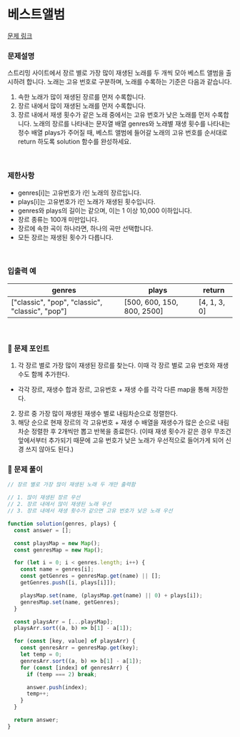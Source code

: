 # 베스트앨범

[문제 링크](https://school.programmers.co.kr/learn/courses/30/lessons/42579#)

### 문제설명

스트리밍 사이트에서 장르 별로 가장 많이 재생된 노래를 두 개씩 모아 베스트 앨범을 출시하려 합니다. 노래는 고유 번호로 구분하며, 노래를 수록하는 기준은 다음과 같습니다.

1. 속한 노래가 많이 재생된 장르를 먼저 수록합니다.
2. 장르 내에서 많이 재생된 노래를 먼저 수록합니다.
3. 장르 내에서 재생 횟수가 같은 노래 중에서는 고유 번호가 낮은 노래를 먼저 수록합니다.
   노래의 장르를 나타내는 문자열 배열 genres와 노래별 재생 횟수를 나타내는 정수 배열 plays가 주어질 때, 베스트 앨범에 들어갈 노래의 고유 번호를 순서대로 return 하도록 solution 함수를 완성하세요.

<br>

### 제한사항

- genres[i]는 고유번호가 i인 노래의 장르입니다.
- plays[i]는 고유번호가 i인 노래가 재생된 횟수입니다.
- genres와 plays의 길이는 같으며, 이는 1 이상 10,000 이하입니다.
- 장르 종류는 100개 미만입니다.
- 장르에 속한 곡이 하나라면, 하나의 곡만 선택합니다.
- 모든 장르는 재생된 횟수가 다릅니다.

<br>

### 입출력 예

| genres                                          | plays                      | return       |
| ----------------------------------------------- | -------------------------- | ------------ |
| ["classic", "pop", "classic", "classic", "pop"] | [500, 600, 150, 800, 2500] | [4, 1, 3, 0] |

<br>

### 📕 문제 포인트

1. 각 장르 별로 가장 많이 재생된 장르를 찾는다. 이때 각 장르 별로 고유 번호와 재생 수도 함께 추가한다.

- 각각 장르, 재생수 합과 장르, 고유번호 + 재생 수를 각각 다른 map을 통해 저장한다.

2. 장르 중 가장 많이 재생된 재생수 별로 내림차순으로 정렬한다.
3. 해당 순으로 현재 장르의 각 고유번호 + 재생 수 배열을 재생수가 많은 순으로 내림차순 정렬한 후 2개씩만 뽑고 반복을 종료한다. (이때 재생 횟수가 같은 경우 무조건 앞에서부터 추가되기 때문에 고유 번호가 낮은 노래가 우선적으로 들어가게 되어 신경 쓰지 않아도 된다.)

### 📝 문제 풀이

```js
// 장르 별로 가장 많이 재생된 노래 두 개만 출력함

// 1. 많이 재생된 장르 우선
// 2. 장르 내에서 많이 재생된 노래 우선
// 3. 장르 내에서 재생 횟수가 같으면 고유 번호가 낮은 노래 우선

function solution(genres, plays) {
  const answer = [];

  const playsMap = new Map();
  const genresMap = new Map();

  for (let i = 0; i < genres.length; i++) {
    const name = genres[i];
    const getGenres = genresMap.get(name) || [];
    getGenres.push([i, plays[i]]);

    playsMap.set(name, (playsMap.get(name) || 0) + plays[i]);
    genresMap.set(name, getGenres);
  }

  const playsArr = [...playsMap];
  playsArr.sort((a, b) => b[1] - a[1]);

  for (const [key, value] of playsArr) {
    const genresArr = genresMap.get(key);
    let temp = 0;
    genresArr.sort((a, b) => b[1] - a[1]);
    for (const [index] of genresArr) {
      if (temp === 2) break;

      answer.push(index);
      temp++;
    }
  }

  return answer;
}
```

